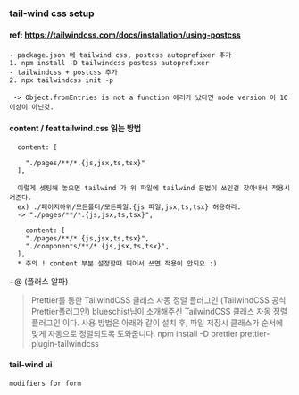 
### tail-wind css setup

#### ref: https://tailwindcss.com/docs/installation/using-postcss

```
- package.json 에 tailwind css, postcss autoprefixer 추가
1. npm install -D tailwindcss postcss autoprefixer
- tailwindcss + postcss 추가
2. npx tailwindcss init -p

 -> Object.fromEntries is not a function 에러가 났다면 node version 이 16 이상이 아닌것.
```

#### content / feat tailwind.css 읽는 방법

```
  content: [
      
    "./pages/**/*.{js,jsx,ts,tsx}"
  ],
  
  이렇게 셋팅해 놓으면 tailwind 가 위 파일에 tailwind 문법이 쓰인걸 찾아내서 적용시켜준다.
  ex) ./페이지하위/모든폴더/모든파일.{js 파일,jsx,ts,tsx} 허용하라.
  -> "./pages/**/*.{js,jsx,ts,tsx}",

    content: [
    "./pages/**/*.{js,jsx,ts,tsx}",
    "./components/**/*.{js,jsx,ts,tsx}",
  ],
  * 주의 ! content 부분 설정할때 띄어서 쓰면 적용이 안되요 :) 
```
+@ (플러스 알파)
> Prettier를 통한 TailwindCSS 클래스 자동 정렬 플러그인
  (TailwindCSS 공식 Prettier플러그인)
  blueschist님이 소개해주신 TailwindCSS 클래스 자동 정렬 플러그인 이다.
  사용 방법은 아래와 같이 설치 후, 파일 저장시 클래스가 순서에 맞게 자동으로 정렬되도록 도와줍니다.
  npm install -D prettier prettier-plugin-tailwindcss

#### tail-wind ui
```
modifiers for form 
```